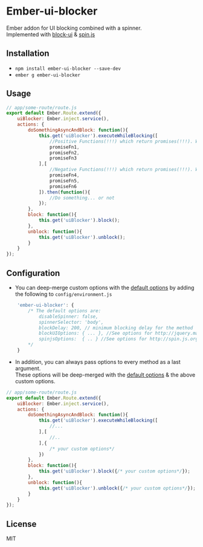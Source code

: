 # Ember-ui-blocker

Ember addon for UI blocking combined with a spinner.  
Implemented with [block-ui](http://jquery.malsup.com/block/) & [spin.js](http://spin.js.org/)



## Installation

* `npm install ember-ui-blocker --save-dev`
* `ember g ember-ui-blocker`

## Usage
```javascript
// app/some-route/route.js
export default Ember.Route.extend({
	uiBlocker: Ember.inject.service(),
	actions: {
		doSomethingAsyncAndBlock: function(){
			this.get('uiBlocker').executeWhileBlocking([
				//Positive Functions(!!!) which return promises(!!!). Will be executed sequently
				promiseFn1,
				promiseFn2,
				promiseFn3
			],[
				//Negative Functions(!!!) which return promises(!!!). Will be executed sequently on a fail
				promiseFn4,
				promiseFn5,
				promiseFn6
			]).then(function(){
				//Do something... or not
			});
		},
		block: function(){
			this.get('uiBlocker').block();
		},
		unblock: function(){
			this.get('uiBlocker').unblock();
		}
	}
});
```

## Configuration
* You can deep-merge custom options with the [default options](https://github.com/DudaDev/ember-ui-blocker/blob/master/addon/defaults/options.js) by adding the following to `config/environment.js`
```javascript
	'ember-ui-blocker': {
		/* The default options are:
			disableSpinner: false,
			spinnerSelector: 'body',
			blockDelay: 200, // minimum blocking delay for the method 'executeWhileBlocking'
			blockUIOptions: { ... }, //See options for http://jquery.malsup.com/block/
			spinjsOptions:  { .. } //See options for http://spin.js.org/
		*/
    }
```
* In addition, you can always pass options to every method as a last argument.  
These options will be deep-merged with the [default options](https://github.com/DudaDev/ember-ui-blocker/blob/master/addon/defaults/options.js) & the above custom options.
```javascript
// app/some-route/route.js
export default Ember.Route.extend({
	uiBlocker: Ember.inject.service(),
	actions: {
		doSomethingAsyncAndBlock: function(){
			this.get('uiBlocker').executeWhileBlocking([
				//...
			],[
				//..
			],{
				/* your custom options*/
			})
		},
		block: function(){
			this.get('uiBlocker').block({/* your custom options*/});
		},
		unblock: function(){
			this.get('uiBlocker').unblock({/* your custom options*/});
		}
	}
});
```
## License
MIT
